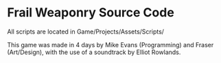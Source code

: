 # Frail Weaponry Source Code
All scripts are located in Game/Projects/Assets/Scripts/

This game was made in 4 days by Mike Evans (Programming) and Fraser (Art/Design), with the use of a soundtrack by Elliot Rowlands.
